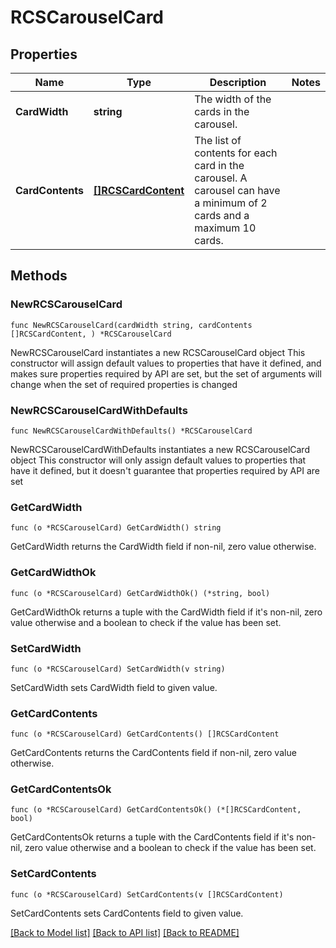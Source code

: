 # RCSCarouselCard

## Properties

Name | Type | Description | Notes
------------ | ------------- | ------------- | -------------
**CardWidth** | **string** | The width of the cards in the carousel. | 
**CardContents** | [**[]RCSCardContent**](RCSCardContent.md) | The list of contents for each card in the carousel. A carousel can have a minimum of 2 cards and a maximum 10 cards. | 

## Methods

### NewRCSCarouselCard

`func NewRCSCarouselCard(cardWidth string, cardContents []RCSCardContent, ) *RCSCarouselCard`

NewRCSCarouselCard instantiates a new RCSCarouselCard object
This constructor will assign default values to properties that have it defined,
and makes sure properties required by API are set, but the set of arguments
will change when the set of required properties is changed

### NewRCSCarouselCardWithDefaults

`func NewRCSCarouselCardWithDefaults() *RCSCarouselCard`

NewRCSCarouselCardWithDefaults instantiates a new RCSCarouselCard object
This constructor will only assign default values to properties that have it defined,
but it doesn't guarantee that properties required by API are set

### GetCardWidth

`func (o *RCSCarouselCard) GetCardWidth() string`

GetCardWidth returns the CardWidth field if non-nil, zero value otherwise.

### GetCardWidthOk

`func (o *RCSCarouselCard) GetCardWidthOk() (*string, bool)`

GetCardWidthOk returns a tuple with the CardWidth field if it's non-nil, zero value otherwise
and a boolean to check if the value has been set.

### SetCardWidth

`func (o *RCSCarouselCard) SetCardWidth(v string)`

SetCardWidth sets CardWidth field to given value.


### GetCardContents

`func (o *RCSCarouselCard) GetCardContents() []RCSCardContent`

GetCardContents returns the CardContents field if non-nil, zero value otherwise.

### GetCardContentsOk

`func (o *RCSCarouselCard) GetCardContentsOk() (*[]RCSCardContent, bool)`

GetCardContentsOk returns a tuple with the CardContents field if it's non-nil, zero value otherwise
and a boolean to check if the value has been set.

### SetCardContents

`func (o *RCSCarouselCard) SetCardContents(v []RCSCardContent)`

SetCardContents sets CardContents field to given value.



[[Back to Model list]](../README.md#documentation-for-models) [[Back to API list]](../README.md#documentation-for-api-endpoints) [[Back to README]](../README.md)


